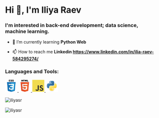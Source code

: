 <h1 left="center">Hi 👋, I'm Iliya Raev</h1>
<h3 left="center">I'm interested in back-end development; data science, machine learning.</h3>

- 🌱 I’m currently learning **Python Web**

- 📫 How to reach me **Linkedin https://www.linkedin.com/in/ilia-raev-584295274/**

<p align="left">
</p>

<h3 align="left">Languages and Tools:</h3>
<p align="left"> <a href="https://www.w3schools.com/css/" target="_blank" rel="noreferrer"> <img src="https://raw.githubusercontent.com/devicons/devicon/master/icons/css3/css3-original-wordmark.svg" alt="css3" width="40" height="40"/> </a> <a href="https://www.w3.org/html/" target="_blank" rel="noreferrer"> <img src="https://raw.githubusercontent.com/devicons/devicon/master/icons/html5/html5-original-wordmark.svg" alt="html5" width="40" height="40"/> </a> <a href="https://developer.mozilla.org/en-US/docs/Web/JavaScript" target="_blank" rel="noreferrer"> <img src="https://raw.githubusercontent.com/devicons/devicon/master/icons/javascript/javascript-original.svg" alt="javascript" width="40" height="40"/> </a> <a href="https://www.python.org" target="_blank" rel="noreferrer"> <img src="https://raw.githubusercontent.com/devicons/devicon/master/icons/python/python-original.svg" alt="python" width="40" height="40"/> </a> </p>

<p><img align="center" src="https://github-readme-stats.vercel.app/api/top-langs?username=iliyasr&show_icons=true&locale=en&layout=compact" alt="iliyasr" /></p>

<p><img align="center" src="https://github-readme-streak-stats.herokuapp.com/?user=iliyasr&" alt="iliyasr" /></p>
